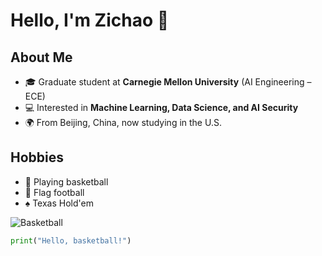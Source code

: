 # Hello, I'm Zichao 👋

## About Me
- 🎓 Graduate student at **Carnegie Mellon University** (AI Engineering – ECE)  
- 💻 Interested in **Machine Learning, Data Science, and AI Security**  
- 🌍 From Beijing, China, now studying in the U.S.  

## Hobbies
- 🏀 Playing basketball  
- 🏈 Flag football  
- ♠️ Texas Hold'em

![Basketball](https://upload.wikimedia.org/wikipedia/commons/7/7a/Basketball.png)

```python
print("Hello, basketball!")
